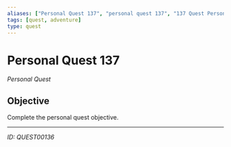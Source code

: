 ```yaml
---
aliases: ["Personal Quest 137", "personal quest 137", "137 Quest Personal"]
tags: [quest, adventure]
type: quest
---
```


# Personal Quest 137

*Personal Quest*

## Objective
Complete the personal quest objective.

---
*ID: QUEST00136*